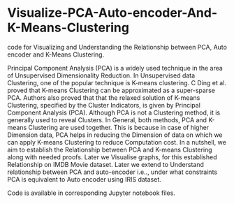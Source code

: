 # Visualize-PCA-Auto-encoder-And-K-Means-Clustering
code for Visualizing and Understanding the Relationship between PCA, Auto encoder and K-Means Clustering.

Principal Component Analysis (PCA) is a widely used technique
in the area of Unsupervised Dimensionality Reduction. In Unsupervised data Clustering, one of the popular technique is K-means
clustering. C Ding et al. proved that K-means Clustering can be
approximated as a super-sparse PCA. Authors also proved that that
the relaxed solution of K-means Clustering, specified by the Cluster
Indicators, is given by Principal Component Analysis (PCA). Although PCA is not a Clustering method, it is generally used to reveal
Clusters. In General, both methods, PCA and K-means Clustering
are used together. This is because in case of higher Dimension data,
PCA helps in reducing the Dimension of data on which we can apply K-means Clustering to reduce Computation cost. In a nutshell,
we aim to establish the Relationship between PCA and K-means
Clustering along with needed proofs. Later we Visualise graphs,
for this established Relationship on IMDB Movie dataset. Later we
extend to Understand relationship between PCA and auto-encoder
i.e.., under what constraints PCA is equivalent to Auto encoder
using IRIS dataset.

Code is available in corresponding Jupyter notebook files.
